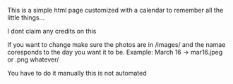 This is a simple html page customized with a calendar to remember all the little things...

I dont claim any credits on this

If you want to change make sure the photos are in /images/ and the namae coresponds to the day you want it to be.
Example: March 16 -> mar16.jpeg or .png whatever/

You have to do it manually this is not automated
